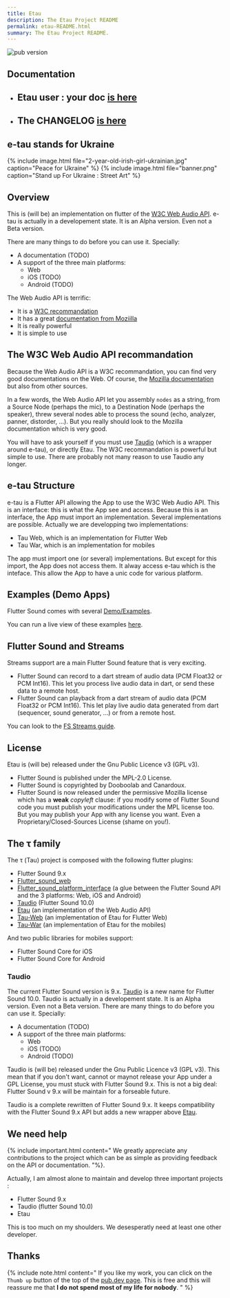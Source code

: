 ```yaml
---
title: Etau
description: The Etau Project README
permalink: etau-README.html
summary: The Etau Project README.
---
```

![pub version](https://img.shields.io/pub/v/etau.svg?style=flat-square)

## Documentation

- ## Etau user : your doc [is here](https://tau.canardoux.xyz/etau-README.html)
- ## The CHANGELOG [is here](https://tau.canardoux.xyz/etau-CHANGELOG.html)

## e-tau stands for Ukraine

{% include image.html file="2-year-old-irish-girl-ukrainian.jpg"  caption="Peace for Ukraine" %}
{% include image.html file="banner.png"  caption="Stand up For Ukraine : Street Art" %}

## Overview

This is (will be) an implementation on flutter of the [W3C Web Audio API](https://www.w3.org/TR/webaudio-1.1).
e-tau is actually in a developement state. It is an Alpha version. Even not a Beta version. 

There are many things to do before you can use it. Specially:

- A documentation (TODO)
- A support of the three main platforms:
   - Web
   - iOS (TODO)
   - Android (TODO)

The Web Audio API is terrific:

- It is a [W3C recommandation](https://www.w3.org/TR/webaudio-1.1)
- It has a great [documentation from Moziilla](https://developer.mozilla.org/en-US/docs/Web/API/Web_Audio_API)
- It is really powerful
- It is simple to use

## The W3C Web Audio API recommandation

Because the Web Audio API is a W3C recommandation, you can find very good documentations on the Web. Of course, the [Mozilla documentation](https://developer.mozilla.org/en-US/docs/Web/API/Web_Audio_API) but also from other sources.

In a few words, the Web Audio API let you assembly `nodes` as a string, from a Source Node (perhaps the mic), to a Destination Node (perhaps the speaker), threw several nodes able to process the sound (echo, analyzer, panner, distorder, ...). But you really should look to the Mozilla documentation which is very good.

You will have to ask yourself if you must use [Taudio](https://pub.dev/packages/taudio) (which is a wrapper around e-tau), or directly Etau.
The W3C recommandation is powerful but simple to use. There are probably not many reason to use Taudio any longer.

## e-tau Structure

e-tau is a Flutter API allowing the App to use the W3C Web Audio API.
This is an interface: this is what the App see and access.
Because this is an interface, the App must import an implementation.
Several implementations are possible. Actually we are developping two implementations:

- Tau Web, which is an implementation for Flutter Web
- Tau War, which is an implementation for mobiles

The app must import one (or several) implementations. But except for this import, the App does not access them.
It alway access e-tau which is the inteface. This allow the App to have a unic code for various platform.

## Examples \(Demo Apps\)

Flutter Sound comes with several [Demo/Examples](https://github.com/Canardoux/flutter_sound/tree/master/example/lib).

You can run a live view of these examples [here](http://tau.canardoux.xyz/live/etau/index.html).

## Flutter Sound and Streams

Streams support are a main Flutter Sound feature that is very exciting.

- Flutter Sound can record to a dart stream of audio data (PCM Float32 or PCM Int16). This let you process live audio data in dart, or send these data to a remote host.
- Flutter Sound can playback from a dart stream of audio data (PCM Float32 or PCM Int16). This let play live audio data generated from dart
(sequencer, sound generator, ...) or from a remote host.

You can look to the [FS Streams guide](fs_guides_streams.html).

## License

Etau is (will be) released under the Gnu Public Licence v3 (GPL v3).

- Flutter Sound is published under the MPL-2.0 License.
- Flutter Sound is copyrighted by Dooboolab and Canardoux.
- Flutter Sound is now released under the permissive Mozilla license which has a **weak** *copyleft* clause: if you modify some of Flutter Sound code you must publish your modifications under the MPL license too. But you may publish your App with any license you want. Even a Proprietary/Closed-Sources License (shame on you!).

## The τ family

The τ (Tau) project is composed with the following flutter plugins:

- Flutter Sound 9.x
- [Flutter_sound_web](https://pub.dev/packages/flutter_sound_web)
- [Flutter_sound_platform_interface](https://pub.dev/packages/flutter_sound_platform_interface) (a glue between the Flutter Sound API and the 3 platforms: Web, iOS and Android)
- [Taudio](https://pub.dev/packages/taudio) (Flutter Sound 10.0)
- [Etau](https://pub.dev/packages/etau) (an implementation of the Web Audio API)
- [Tau-Web](https://pub.dev/packages/tau_web) (an implementation of Etau for Flutter Web)
- [Tau-War](https://pub.dev/packages/tau_war) (an implementation of Etau for the mobiles)

And two public libraries for mobiles support:

- Flutter Sound Core for iOS
- Flutter Sound Core for Android

### Taudio

The current Flutter Sound version is 9.x. [Taudio](https://pub.dev/packages/taudio) is a new name for Flutter Sound 10.0. Taudio is actually in a developement state. It is an Alpha version. Even not a Beta version. There are many things to do before you can use it. Specially:
- A documentation (TODO)
- A support of the three main platforms:
   - Web
   - iOS (TODO)
   - Android (TODO)

Taudio is (will be) released under the Gnu Public Licence v3 (GPL v3). This mean that if you don't want, cannot or maynot release your App under a GPL License, you must stuck with Flutter Sound 9.x. This is not a big deal: Flutter Sound v 9.x will be maintain for a forseable future.

Taudio is a complete rewritten of Flutter Sound 9.x. It keeps compatibility with the Flutter Sound 9.x API but adds a new wrapper above [Etau](https://pub.dev/packages/etau).

## We need help

{% include important.html content="
We greatly appreciate any contributions to the project which can be as simple as providing feedback on the API or documentation.
"%}.

Actually, I am almost alone to maintain and develop three important projects :
- Flutter Sound 9.x
- Taudio (flutter Sound 10.0)
- Etau

This is too much on my shoulders. We desesperatly need at least one other developer.

## Thanks

{% include note.html content="
If you like my work, you can click on the `Thumb up` button of the top of the [pub.dev page](https://pub.dev/packages/flutter_sound).
This is free and this will reassure me that **I do not spend most of my life for nobody**.
" %}